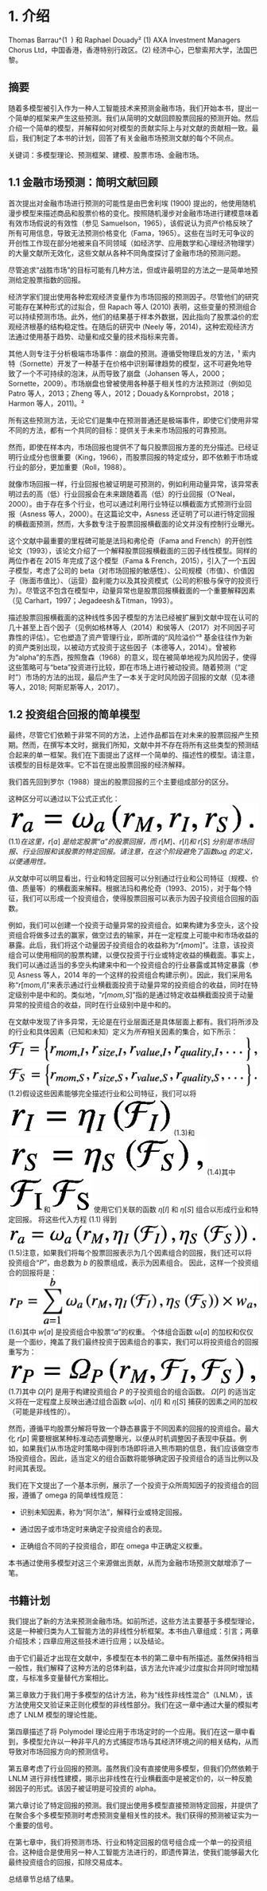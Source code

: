 

# 1. 介绍

Thomas Barrau^(1  ) 和 Raphael Douady² (1) AXA Investment Managers Chorus Ltd，中国香港，香港特别行政区。(2) 经济中心，巴黎索邦大学，法国巴黎。

## 摘要

随着多模型被引入作为一种人工智能技术来预测金融市场，我们开始本书，提出一个简单的框架来产生这些预测。我们从简明的文献回顾股票回报的预测开始。然后介绍一个简单的模型，并解释如何对模型的贡献实际上与对文献的贡献相一致。最后，我们制定了本书的计划，回答了有关金融市场预测文献的每个不同点。

关键词：多模型理论、预测框架、建模、股票市场、金融市场。

## 1.1 金融市场预测：简明文献回顾

首次提出对金融市场进行预测的可能性是由巴舍利埃 (1900) 提出的，他使用随机漫步模型来描述商品和股票价格的变化。按照随机漫步对金融市场进行建模意味着有效市场假说的有效性（参见 Samuelson，1965），该假说认为资产价格反映了所有可用信息，导致无法预测价格变化（Fama，1965）。这些在当时无可争议的开创性工作现在部分地被来自不同领域（如经济学、应用数学和心理经济物理学）的大量文献所无效化，这些文献从各种不同角度探讨了金融市场的预测问题。

尽管追求“战胜市场”的目标可能有几种方法，但或许最明显的方法之一是简单地预测给定股票指数的回报。

经济学家们提出使用各种宏观经济变量作为市场回报的预测因子。尽管他们的研究可能存在某种形式的过拟合，但 Rapach 等人 (2010) 表明，这些变量的预测组合可以持续预测市场。此外，他们的结果基于样本外数据，因此指向了股票溢价的宏观经济根基的结构稳定性。在随后的研究中 (Neely 等，2014)，这种宏观经济方法通过使用基于趋势、动量和成交量的技术指标来完善。

其他人则专注于分析极端市场事件：崩盘的预测。遵循受物理启发的方法，¹ 索内特（Sornette）开发了一种基于在价格中识别幂律趋势的模型，这不可避免地导致了一个不可持续的泡沫，从而导致了崩盘（Johansen 等人，2000；Sornette，2009）。市场崩盘也曾被使用各种基于相关性的方法预测过（例如见 Patro 等人，2013；Zheng 等人，2012；Douady＆Kornprobst，2018；Harmon 等人，2011)。²

所有这些预测方法，无论它们是集中在预测普通还是极端事件，即使它们使用非常不同的方法，都有一个共同的目标：提供关于未来市场回报的可靠预测。

然而，即使在样本内，市场回报也提供不了每只股票回报方差的充分描述。已经证明行业成分也很重要（King，1966），而股票回报的特定成分，即不依赖于市场或行业的部分，更加重要（Roll，1988）。

就像市场回报一样，行业回报也被证明是可预测的，例如利用动量异常，该异常表明过去的高（低）行业回报会在未来跟随着高（低）的行业回报（O’Neal，2000）。由于存在多个行业，也可以通过利用行业特征以横截面方式预测行业回报（Asness 等人，2000）。在这篇论文中，Asness 还证明了可以进行特定回报的横截面预测，然而，大多数专注于股票回报横截面的论文并没有控制行业曝光。

这个文献中最重要的里程碑可能是法玛和弗伦奇（Fama and French）的开创性论文（1993），该论文介绍了一个解释股票回报横截面的三因子线性模型。同样的两位作者在 2015 年完成了这个模型（Fama & French，2015），引入了一个五因子模型，考虑了公司的 beta（对市场回报的敏感性）、公司规模（市值）、价值因子（账面市值比）、（运营）盈利能力以及其投资模式（公司的积极与保守的投资行为）。尽管这不包含在模型中，动量异常也是股票回报横截面的一个重要解释因素（见 Carhart，1997；Jegadeesh＆Titman，1993）。

描述股票回报横截面的这种线性多因子模型的方法已经被扩展到文献中现在认可的几十甚至上百个因子（见例如格林等人（2014）和侯等人（2017）对不同因子可靠性的评估）。它也塑造了资产管理行业，即所谓的“风险溢价”³ 基金往往作为新的资产类别出现，以被动方式投资于这些因子（本德等人，2014）。曾被称为“alpha”的东西，按照詹森（1968）的意义，现在被简单地视为风险因子，使得这些策略可与“beta”投资进行比较，即在市场上进行被动投资。随着预测（“定时”）市场的方法的出现，最后产生了一本关于定时风险因子回报的文献（见本德等人，2018; 阿斯尼斯等人，2017）。

## 1.2 投资组合回报的简单模型

最终，尽管它们依赖于非常不同的方法，上述作品都旨在对未来的股票回报产生预期。然而，在撰写本文时，据我们所知，文献中并不存在将所有这些类型的预测结合起来的单一框架。我们在下面提出了这样一个简单的、描述性的模型。请注意，该模型的目标是效率。它不旨在提出股票回报的经济解释。

我们首先回到罗尔（1988）提出的股票回报的三个主要组成部分的区分。

这种区分可以通过以下公式正式化：![$$ {r}_a={\omega}_a\left({r}_M,{r}_I,{r}_S\right). $$](img/519851_1_En_1_Chapter_TeX_Equ1.png)(1.1)*在这里，r*[*a*] *是给定股票“a”的股票回报，而 r*[*M*]*、r*[*I*]*和 r*[*S*] *分别是市场回报、行业回报和该股票的特定回报。请注意，在这个阶段避免了函数ω*[*a*]() *的定义，以便通用性。*

从文献中可以明显看出，行业和特定回报可以分别通过行业和公司特征（规模、价值、质量等）的横截面来解释。根据法玛和弗伦奇（1993、2015），对于每个特征，我们可以形成一个投资组合，使得股票回报可以表示为因子投资组合回报的函数。

例如，我们可以创建一个投资于动量异常的投资组合。如果构建为多空头，这个投资组合将做多过去的赢家，做空过去的输家，并在一定程度上可能中和市场收益的暴露。此后，我们将这个动量因子投资组合的收益称为“*r*[*mom*]”。注意，该投资组合可以使用相同的股票构建，以便仅投资于行业或特定收益的横截面。事实上，我们可以通过适当的多空头构建来中和一个投资组合的行业暴露或其特定暴露（参见 Asness 等人，2014 年的一个这样的投资组合构建示例）。因此，我们采用名称“*r*[*mom,I*]”来表示通过行业横截面投资于动量异常的投资组合的收益，同时在特定级别中是中和的。类似地，“*r*[*mom,S*]”指的是通过特定收益横截面投资于动量异常的投资组合的收益，同时在行业级别中是中和的。

在文献中发现了许多异常，无论是在行业层面还是具体层面上都有。我们将所涉及的行业和具体因素（已知和未知）定义为*所有*相关因素的集合，如下所示：![$$ {\mathcal{F}}_I=\left\{{r}_{mom,I},{r}_{size,I},{r}_{value,I},{r}_{quality,I},\dots \right\}, $$](img/519851_1_En_1_Chapter_TeX_Equa.png)![$$ {\mathcal{F}}_S=\left\{{r}_{mom,S},{r}_{size,S},{r}_{value,S},{r}_{quality,S},\dots \right\}. $$](img/519851_1_En_1_Chapter_TeX_Equ2.png)(1.2)假设这些因素能够完全描述行业和公司特征，我们可以将![$$ {r}_I={\eta}_I\left({\mathcal{F}}_I\right) $$](img/519851_1_En_1_Chapter_TeX_Equ3.png)(1.3)和![$$ {r}_S={\eta}_S\left({\mathcal{F}}_S\right), $$](img/519851_1_En_1_Chapter_TeX_Equ4.png)(1.4)其中![$$ {\mathcal{F}}_{\mathrm{I}} $$](img/519851_1_En_1_Chapter_TeX_IEq1.png)和![$$ {\mathcal{F}}_{\mathrm{S}} $$](img/519851_1_En_1_Chapter_TeX_IEq2.png) 使用它们关联的函数 *η*[*I*] 和 *η*[*S*] 组合以形成行业和特定回报。 将这些代入方程 (1.1) 得到![$$ {r}_a={\omega}_a\left({r}_M,{\eta}_I\left({\mathcal{F}}_I\right),{\eta}_S\left({\mathcal{F}}_S\right)\right). $$](img/519851_1_En_1_Chapter_TeX_Equ5.png)(1.5)注意，如果我们将每个股票回报表示为几个因素组合的回报，我们还可以将投资组合“*P*”，由总数为 *b* 的股票组成，表示为因素组合。 因此，这样一个投资组合的回报将是：![$$ {r}_P=\sum \limits_{a=1}^b{\omega}_a\left({r}_M,{\eta}_I\left({\mathcal{F}}_I\right),{\eta}_S\left({\mathcal{F}}_S\right)\right)\times {w}_a, $$](img/519851_1_En_1_Chapter_TeX_Equ6.png)(1.6)其中 *w*[*a*] 是投资组合中股票“*a*”的权重。 个体组合函数 ω[*a*] 的加权和仅仅是一个面纱，掩盖了我们最终投资于因素组合的事实，我们可以将投资组合的回报重写为：![$$ {r}_P={\varOmega}_P\left({r}_M,{\mathcal{F}}_I,{\mathcal{F}}_S\right), $$](img/519851_1_En_1_Chapter_TeX_Equ7.png)(1.7)其中 *Ω*[*P*] 是用于构建投资组合 *P* 的子投资组合的组合函数。 *Ω*[*P*] 的适当定义将在一定程度上反映出通过组合函数 *ω*[*a*]、*η*[*I*] 和 *η*[*S*] 捕获的因素之间的加权（可能是非线性的）。

然而，遵循平均股票分解将导致一个静态暴露于不同因素的回报的投资组合。最大化 *r*[*p*] 需要根据某种标准动态调整曝光，以便从时机调整因子表现中获益。例如，如果我们从市场定时策略中得到市场即将进入熊市期的信息，我们应该做空市场投资组合。因此，适当定义的组合函数将能够确定因子投资组合的适当比例以及时间其表现。

我们在下文提出了一个基本示例，展示了一个投资于众所周知因子的投资组合的回报，遵循了 omega 的简单线性规范：

+   识别未知因素，称为“阿尔法”，解释行业或特定回报。

+   通过因子或市场定时来确定子投资组合的表现。

+   正确组合不同的子投资组合，即在 omega 中正确定义权重。

本书通过使用多模型对这三个来源做出贡献，从而为金融市场预测文献增添了一笔。

## 书籍计划

我们提出了新的方法来预测金融市场。如前所述，这些方法主要基于多模型理论，这是一种被归类为人工智能方法的非线性分析框架。本书由八章组成：引言；两章介绍技术；四章应用这些技术进行应用；以及结论。

由于它们最近才出现在文献中，多模型在本书的第二章中有所描述。虽然保持相当一般性，我们解释了这种方法的总体利益，该方法允许减少过度拟合并同时增加精度，与标准多变量替代方案相比。

第三章致力于我们用于多模型的估计方法，称为“线性非线性混合”（LNLM），该方法使用交叉验证来正则化模型的非线性部分。我们在这一章中通过大量的模拟考虑了 LNLM 模型的理论性能。

第四章描述了将 Polymodel 理论应用于市场定时的一个应用。我们在这一章中看到，多模型允许以一种非平凡的方式捕捉市场与其经济环境之间的相关结构，从而导致对市场回报方向的预测信号。

第五章考虑了行业回报的预测。虽然我们没有直接使用多模型，但我们仍然依赖于 LNLM 进行非线性建模，揭示出非线性在行业横截面中是被定价的，以一种反脆弱因子的形式。该因子被证明是可投资的 alpha。

第六章讨论了特定回报的预测。我们提出使用多模型直接预测特定回报，并提供了在聚合多个多模型预测时考虑预测变量相关性的技术。我们获得的预测被证实为一个重要的信号。

在第七章中，我们将预测市场、行业和特定回报的信号组合成一个单一的投资组合。这种组合是使用另一种人工智能方法进行的，即遗传算法，使我们能够最大化最终投资组合的回报，扣除交易成本。

总结章节总结了结果。
